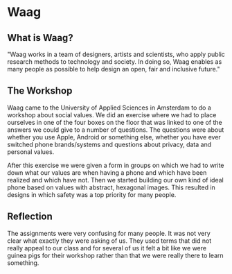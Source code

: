 # Waag

## What is Waag?

"Waag works in a team of designers, artists and scientists, who apply public research methods to technology and society. In doing so, Waag enables as many people as possible to help design an open, fair and inclusive future."

## The Workshop

Waag came to the University of Applied Sciences in Amsterdam to do a workshop about social values. We did an exercise where we had to place ourselves in one of the four boxes on the floor that was linked to one of the answers we could give to a number of questions. The questions were about whether you use Apple, Android or something else, whether you have ever switched phone brands/systems and questions about privacy, data and personal values.

After this exercise we were given a form in groups on which we had to write down what our values ​​are when having a phone and which have been realized and which have not. Then we started building our own kind of ideal phone based on values ​​with abstract, hexagonal images. This resulted in designs in which safety was a top priority for many people.

## Reflection

The assignments were very confusing for many people. It was not very clear what exactly they were asking of us. They used terms that did not really appeal to our class and for several of us it felt a bit like we were guinea pigs for their workshop rather than that we were really there to learn something.
